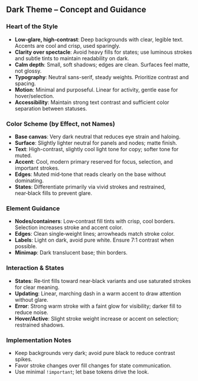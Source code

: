## Dark Theme – Concept and Guidance

### Heart of the Style
- **Low‑glare, high‑contrast**: Deep backgrounds with clear, legible text. Accents are cool and crisp, used sparingly.
- **Clarity over spectacle**: Avoid heavy fills for states; use luminous strokes and subtle tints to maintain readability on dark.
- **Calm depth**: Small, soft shadows; edges are clean. Surfaces feel matte, not glossy.
- **Typography**: Neutral sans-serif, steady weights. Prioritize contrast and spacing.
- **Motion**: Minimal and purposeful. Linear for activity, gentle ease for hover/selection.
- **Accessibility**: Maintain strong text contrast and sufficient color separation between statuses.

### Color Scheme (by Effect, not Names)
- **Base canvas**: Very dark neutral that reduces eye strain and haloing.
- **Surface**: Slightly lighter neutral for panels and nodes; matte finish.
- **Text**: High-contrast, slightly cool light tone for copy; softer tone for muted.
- **Accent**: Cool, modern primary reserved for focus, selection, and important strokes.
- **Edges**: Muted mid‑tone that reads clearly on the base without dominating.
- **States**: Differentiate primarily via vivid strokes and restrained, near‑black fills to prevent glare.

### Element Guidance
- **Nodes/containers**: Low‑contrast fill tints with crisp, cool borders. Selection increases stroke and accent color.
- **Edges**: Clean single‑weight lines; arrowheads match stroke color.
- **Labels**: Light on dark, avoid pure white. Ensure 7:1 contrast when possible.
- **Minimap**: Dark translucent base; thin borders.

### Interaction & States
- **States**: Re‑tint fills toward near‑black variants and use saturated strokes for clear meaning.
- **Updating**: Linear, marching dash in a warm accent to draw attention without glare.
- **Error**: Strong warm stroke with a faint glow for visibility; darker fill to reduce noise.
- **Hover/Active**: Slight stroke weight increase or accent on selection; restrained shadows.

### Implementation Notes
- Keep backgrounds very dark; avoid pure black to reduce contrast spikes.
- Favor stroke changes over fill changes for state communication.
- Use minimal `!important`; let base tokens drive the look.

